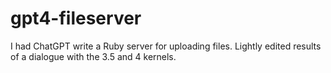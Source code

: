 # gpt4-fileserver
I had ChatGPT write a Ruby server for uploading files. Lightly edited results of a dialogue with the 3.5 and 4 kernels.
